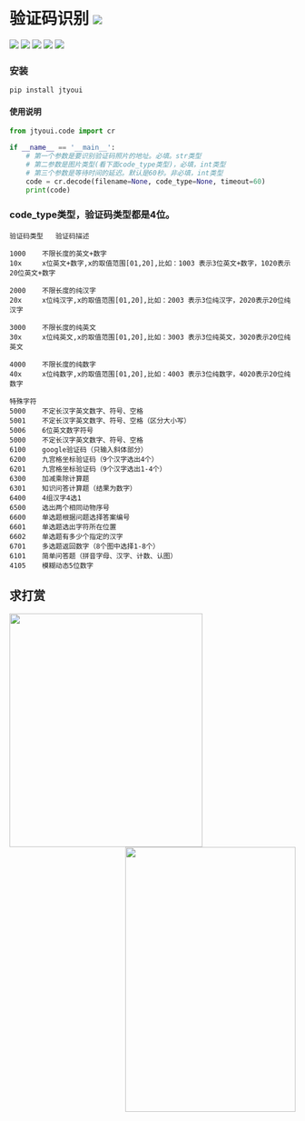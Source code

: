 # **验证码识别** [![](https://gitee.com/tyoui/logo/raw/master/logo/photolog.png)][1]


[![](https://img.shields.io/badge/个人网站-jtyoui-yellow.com.svg)][1]
[![](https://img.shields.io/badge/Python-3.6-green.svg)]()
[![](https://img.shields.io/badge/BlogWeb-Tyoui-bule.svg)][1]
[![](https://img.shields.io/badge/Email-jtyoui@qq.com-red.svg)]()
[![](https://img.shields.io/badge/项目-jtyoui.code-black.svg)]()
### 安装
    pip install jtyoui


#### 使用说明   

```python
from jtyoui.code import cr

if __name__ == '__main__':
    # 第一个参数是要识别验证码照片的地址。必填。str类型
    # 第二参数是图片类型(看下面code_type类型)，必填，int类型
    # 第三个参数是等待时间的延迟。默认是60秒。非必填，int类型
    code = cr.decode(filename=None, code_type=None, timeout=60)
    print(code)
```

### code_type类型，验证码类型都是4位。
    验证码类型	验证码描述
   
    1000	不限长度的英文+数字
    10x     x位英文+数字,x的取值范围[01,20],比如：1003 表示3位英文+数字，1020表示20位英文+数字
   
    2000	不限长度的纯汉字
    20x     x位纯汉字,x的取值范围[01,20],比如：2003 表示3位纯汉字，2020表示20位纯汉字
    
    3000	不限长度的纯英文
    30x     x位纯英文,x的取值范围[01,20],比如：3003 表示3位纯英文，3020表示20位纯英文
    
    4000	不限长度的纯数字
    40x     x位纯数字,x的取值范围[01,20],比如：4003 表示3位纯数字，4020表示20位纯数字
    
    特殊字符
    5000	不定长汉字英文数字、符号、空格
    5001	不定长汉字英文数字、符号、空格（区分大小写）
    5006	6位英文数字符号
    5000	不定长汉字英文数字、符号、空格
    6100	google验证码（只输入斜体部分）
    6200	九宫格坐标验证码（9个汉字选出4个）
    6201	九宫格坐标验证码（9个汉字选出1-4个）
    6300	加减乘除计算题
    6301	知识问答计算题（结果为数字）
    6400	4组汉字4选1
    6500	选出两个相同动物序号
    6600	单选题根据问题选择答案编号
    6601	单选题选出字符所在位置
    6602	单选题有多少个指定的汉字
    6701	多选题返回数字（8个图中选择1-8个）
    6101	简单问答题（拼音字母、汉字、计数、认图）
    4105	模糊动态5位数字
   
## 求打赏
<img src="https://dev.tencent.com/u/zhangwei0530/p/logo/git/raw/master/wx.png" width = "340" height = "411" div align=left />  
<img src="https://dev.tencent.com/u/zhangwei0530/p/logo/git/raw/master/zfb.jpg" width = "300" height = "466" div align=right />  
    
[1]: https://blog.jtyoui.com